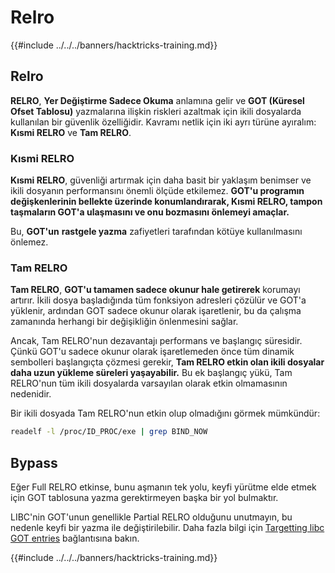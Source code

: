 # Relro

{{#include ../../../banners/hacktricks-training.md}}

## Relro

**RELRO**, **Yer Değiştirme Sadece Okuma** anlamına gelir ve **GOT (Küresel Ofset Tablosu)** yazmalarına ilişkin riskleri azaltmak için ikili dosyalarda kullanılan bir güvenlik özelliğidir. Kavramı netlik için iki ayrı türüne ayıralım: **Kısmi RELRO** ve **Tam RELRO**.

### **Kısmi RELRO**

**Kısmi RELRO**, güvenliği artırmak için daha basit bir yaklaşım benimser ve ikili dosyanın performansını önemli ölçüde etkilemez. **GOT'u programın değişkenlerinin bellekte üzerinde konumlandırarak, Kısmi RELRO, tampon taşmaların GOT'a ulaşmasını ve onu bozmasını önlemeyi amaçlar.**&#x20;

Bu, **GOT'un** **rastgele yazma** zafiyetleri tarafından kötüye kullanılmasını önlemez.

### **Tam RELRO**

**Tam RELRO**, **GOT'u tamamen sadece okunur hale getirerek** korumayı artırır. İkili dosya başladığında tüm fonksiyon adresleri çözülür ve GOT'a yüklenir, ardından GOT sadece okunur olarak işaretlenir, bu da çalışma zamanında herhangi bir değişikliğin önlenmesini sağlar.

Ancak, Tam RELRO'nun dezavantajı performans ve başlangıç süresidir. Çünkü GOT'u sadece okunur olarak işaretlemeden önce tüm dinamik sembolleri başlangıçta çözmesi gerekir, **Tam RELRO etkin olan ikili dosyalar daha uzun yükleme süreleri yaşayabilir.** Bu ek başlangıç yükü, Tam RELRO'nun tüm ikili dosyalarda varsayılan olarak etkin olmamasının nedenidir.

Bir ikili dosyada Tam RELRO'nun etkin olup olmadığını görmek mümkündür:
```bash
readelf -l /proc/ID_PROC/exe | grep BIND_NOW
```
## Bypass

Eğer Full RELRO etkinse, bunu aşmanın tek yolu, keyfi yürütme elde etmek için GOT tablosuna yazma gerektirmeyen başka bir yol bulmaktır.

LIBC'nin GOT'unun genellikle Partial RELRO olduğunu unutmayın, bu nedenle keyfi bir yazma ile değiştirilebilir. Daha fazla bilgi için [Targetting libc GOT entries](https://github.com/nobodyisnobody/docs/blob/main/code.execution.on.last.libc/README.md#1---targetting-libc-got-entries) bağlantısına bakın.

{{#include ../../../banners/hacktricks-training.md}}
